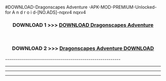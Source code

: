 #DOWNLOAD-Dragonscapes Adventure -APK-MOD-PREMIUM-Unlocked-for A n d r o i d-[NO.ADS]-nqxv4 nqxv4 



<div align="center">

<h3>DOWNLOAD 1 >>> <a href="https://getmod2.web.app/?judul=Dragonscapes Adventure ">DOWNLOAD Dragonscapes Adventure </a></h3><br>

<h3>DOWNLOAD 2 >>> <a href="https://getmod2.web.app/?judul=Dragonscapes Adventure ">Dragonscapes Adventure  DOWNLOAD </a></h3>

</div>
----------------------------------------------------------

----------------------------------------------------------

----------------------------------------------------------

----------------------------------------------------------



